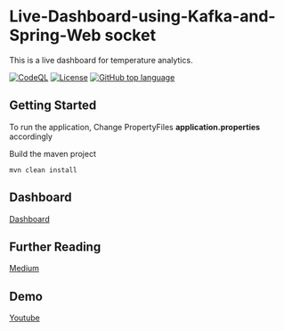# Live-Dashboard-using-Kafka-and-Spring-Web socket
This is a live dashboard for temperature analytics.

[![CodeQL](https://github.com/appuv/Live-Dashboard-using-Kafka-and-Spring-Websocket/actions/workflows/codeql-analysis.yml/badge.svg)](https://github.com/appuv/Live-Dashboard-using-Kafka-and-Spring-Websocket/actions/workflows/codeql-analysis.yml) [![License](https://img.shields.io/github/license/appuv/Live-Dashboard-using-Kafka-and-Spring-Websocket)](https://github.com/appuv/Live-Dashboard-using-Kafka-and-Spring-Websocket/blob/master/LICENSE) [![GitHub top language](https://img.shields.io/github/languages/top/appuv/Live-Dashboard-using-Kafka-and-Spring-Websocket)]([https://github.com/appuv/Live-Dashboard-using-Kafka-and-Spring-Websocket](https://img.shields.io/github/languages/top/appuv/Live-Dashboard-using-Kafka-and-Spring-Websocket))

## Getting Started
To run the application,
Change PropertyFiles **application.properties** accordingly

Build the maven project

```
mvn clean install  
```

## Dashboard
[Dashboard](http://localhost:5656/home)

## Further Reading
[Medium](https://medium.com/@masterappu/realtime-temperature-analytics-using-kafka-b1db9d91b870)

## Demo
[Youtube](https://youtu.be/Cj3BeA4bV1c)
